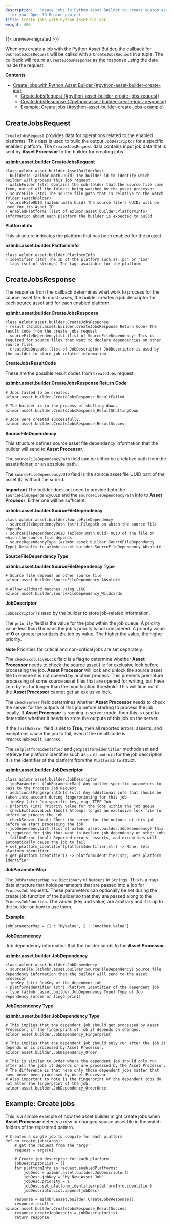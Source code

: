 ```yaml
---
description: ' Create jobs in Python Asset Builder to create custom asset builders
  for your Open 3D Engine project. '
title: Create jobs with Python Asset Builder
weight: 400
---
```


{{< preview-migrated >}}

When you create a job with the Python Asset Builder, the callback for `OnCreateJobsRequest` will be called with a `CreateJobsRequest` in a tuple. The callback will return a `CreateJobsResponse` as the response using the data inside the request.

**Contents**
- [Create jobs with Python Asset Builder {#python-asset-builder-create-job}](#create-jobs-with-python-asset-builder-python-asset-builder-create-job)
  - [CreateJobsRequest {#python-asset-builder-create-jobs-request}](#createjobsrequest-python-asset-builder-create-jobs-request)
  - [CreateJobsResponse {#python-asset-builder-create-jobs-response}](#createjobsresponse-python-asset-builder-create-jobs-response)
  - [Example: Create jobs {#python-asset-builder-create-jobs-example}](#example-create-jobs-python-asset-builder-create-jobs-example)

## CreateJobsRequest 

`CreateJobsRequest` provides data for operations related to the enabled platforms. This data is used to build the output `JobDescriptor` for a specific enabled platform. The `CreateJobsRequest` data contains input job data that is sent by **Asset Processor** to the builder for creating jobs.

**azlmbr.asset.builder.CreateJobsRequest**

```
class azlmbr.asset.builder.AssetBuilderDesc
- builderId (azlmbr.math.Uuid) The builder id to identify which builder will process this job request
- watchFolder (str) Contains the sub-folder that the source file came from, out of all the folders being watched by the asset processor
- sourceFile (str) The source file path that is relative to the watch folder (watchFolder)
- sourceFileUUID (azlmbr.math.Uuid) The source file's UUID; will be used for its Asset ID
- enabledPlatforms (list of azlmbr.asset.builder.PlatformInfo) Information about each platform the builder is expected to build
```

**PlatformInfo**

This structure indicates the platform that has been enabled for the project.

**azlmbr.asset.builder.PlatformInfo**

```
class azlmbr.asset.builder.PlatformInfo
- identifier (str) The ID of the platform such as 'pc' or 'ios'
- tags (set of strings) The tags available for the platform
```

## CreateJobsResponse 

The response from the callback determines what work to process for the source asset file. In most cases, the builder creates a job descriptor for each source asset and for each enabled platform.

**azlmbr.asset.builder.CreateJobsResponse**

```
class azlmbr.asset.builder.CreateJobsResponse
- result (azlmbr.asset.builder.CreateJobsResponse Return Code) The result code from the create jobs request
- sourceFileDependencyList (list of SourceFileDependency) This is required for source files that want to declare dependencies on other source files
- createJobOutputs (list of JobDescriptor) JobDescriptor is used by the builder to store job related information
```

**CreateJobsResultCode**

These are the possible result codes from `CreateJobs` request.

**azlmbr.asset.builder.CreateJobsResponse Return Code**

```
# Jobs failed to be created.
azlmbr.asset.builder.CreateJobsResponse_ResultFailed

# The builder is in the process of shutting down.
azlmbr.asset.builder.CreateJobsResponse_ResultShuttingDown

# Jobs were created successfully.
azlmbr.asset.builder.CreateJobsResponse_ResultSuccess
```

**SourceFileDependency**

This structure defines source asset file dependency information that the builder will send to **Asset Processor**.

The `sourceFileDependencyPath` field can be either be a relative path from the assets folder, or an absolute path.

The `sourceFileDependencyUUID` field is the source asset file UUID part of the asset ID, without the sub\-id.

**Important**
The builder does not need to provide both the `sourceFileDependencyUUID` and the `sourceFileDependencyPath` info to **Asset Procesor**. Either one will be sufficient.

**azlmbr.asset.builder.SourceFileDependency**

```
class azlmbr.asset.builder.SourceFileDependency
- sourceFileDependencyPath (str) Filepath on which the source file depends
- sourceFileDependencyUUID (azlmbr.math.Uuid) UUID of the file on which the source file depends
- sourceDependencyType (azlmbr.asset.builder.SourceFileDependency Type) Defaults to azlmbr.asset.builder.SourceFileDependency_Absolute
```

**SourceFileDependency Type**

**azlmbr.asset.builder.SourceFileDependency Type**

```
# Source file depends on other source file
azlmbr.asset.builder.SourceFileDependency_Absolute

# Allow wildcard matches using LIKE
azlmbr.asset.builder.SourceFileDependency_Wildcards
```

**JobDescriptor**

`JobDescriptor` is used by the builder to store job\-related information.

The `priority` field is the value for the jobs within the job queue. A priority value less than **0** means the job's priority is not considered. A priority value of **0** or greater prioritizes the job by value. The higher the value, the higher priority.

**Note**
Priorities for critical and non\-critical jobs are set separately.

The `checkExclusiveLock` field is a flag to determine whether **Asset Processor** needs to check the source asset file for exclusive lock before processing the job. **Asset Processor** will lock and unlock the source asset file to ensure it is not opened by another process. This prevents premature processing of some source asset files that are opened for writing, but have zero bytes for longer than the modification threshold. This will time out if the **Asset Processor** cannot get an exclusive lock.

The `checkServer` field determines whether **Asset Processor** needs to check the server for the outputs of this job before starting to process the job locally. If **Asset Processor** is running in server mode, then this is used to determine whether it needs to store the outputs of this job on the server.

If the `failOnError` field is set to **True**, then all reported errors, asserts, and exceptions cause the job to fail, even if the result code is `ProcessJobResult_Success`.

The `setplatformidentifier` and `getplatformidentifier` methods set and retrieve the platform identifier such as `pc` or `android` for the job description. It is the identifier of the platform from the `PlatformInfo` struct.

**azlmbr.asset.builder.JobDescriptor**

```
class azlmbr.asset.builder.JobDescriptor
- jobParameters (JobParameterMap) Any builder specific parameters to pass to the Process Job Request
- additionalFingerprintInfo (str) Any additional info that should be taken into account during fingerprinting for this job
- jobKey (str) Job specific key, e.g. TIFF Job
- priority (int) Priority value for the jobs within the job queue
- checkExclusiveLock (bool) Attempt to get an exclusive lock file for before we process the job
- checkServer (bool) Check the server for the outputs of this job before we start processing the job
- jobDependencyList (list of azlmbr.asset.builder.JobDependency) This is required for jobs that want to declare job dependency on other jobs
- failOnError (bool) Reported errors, asserts, and exceptions will automatically cause the job to fail
+ set_platform_identifier(platformIdentifier:str) -> None; Sets platform identifier
+ get_platform_identifier() -> platformIdentifier:str; Gets platform identifier
```

**JobParameterMap**

The `JobParameterMap` is a `Dictionary` of `Numbers` to `Strings`. This is a map data structure that holds parameters that are passed into a job for `ProcessJob` requests. These parameters can optionally be set during the create job function of the builder so that they are passed along to the `ProcessJobFunction`. The values (key and value) are arbitrary and it is up to the builder on how to use them.

**Example:**

```
jobParameterMap = {1 : "MyValue", 2 : "Another Value"}
```

**JobDependency**

Job dependency information that the builder sends to the **Asset Processor**.

**azlmbr.asset.builder.JobDependency**

```
class azlmbr.asset.builder.JobDependency
- sourceFile (azlmbr.asset.builder.SourceFileDependency) Source file dependency information that the builder will send to the asset processor
- jobKey (str) JobKey of the dependent job
- platformIdentifier (str) Platform Identifier of the dependent job
- type (azlmbr.asset.builder.JobDependency Type) Type of Job Dependency (order or fingerprint)
```

**JobDependency Type**

**azlmbr.asset.builder.JobDependency Type**

```
# This implies that the dependent job should get processed by Asset Processor, if the fingerprint of job it depends on changes.
azlmbr.asset.builder.JobDependency_Fingerprint

# This implies that the dependent job should only run after the job it depends on is processed by Asset Processor.
azlmbr.asset.builder.JobDependency_Order

# This is similar to Order where the dependent job should only run after all the jobs it depends on are processed by the Asset Processor.
# The difference is that here only those dependent jobs matter that have never been processed by Asset Processor.
# Also important to note is the fingerprint of the dependent jobs do not alter the fingerprint of the job.
azlmbr.asset.builder.JobDependency_OrderOnce
```

## Example: Create jobs 

This is a simple example of how the asset builder might create jobs when **Asset Processor** detects a new or changed source asset file in the watch folders of the registered pattern.

```
# Creates a single job to compile for each platform
def on_create_jobs(args):
    # get the request from the 'args'
    request = args[0]

    # Create job descriptor for each platform
    jobDescriptorList = []
    for platformInfo in request.enabledPlatforms:
        jobDesc = azlmbr.asset.builder.JobDescriptor()
        jobDesc.jobKey = 'My New Asset Job'
        jobDesc.priority = 1
        jobDesc.set_platform_identifier(platformInfo.identifier)
        jobDescriptorList.append(jobDesc)

    response = azlmbr.asset.builder.CreateJobsResponse()
    response.result = azlmbr.asset.builder.CreateJobsResponse_ResultSuccess
    response.createJobOutputs = jobDescriptorList
    return response
```
